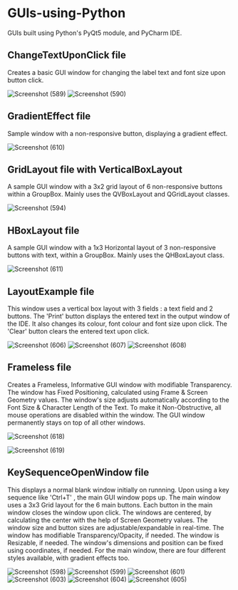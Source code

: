 # GUIs-using-Python
GUIs built using Python's PyQt5 module, and PyCharm IDE.

## ChangeTextUponClick file
Creates a basic GUI window for changing the label text and font size upon button click.

![Screenshot (589)](https://user-images.githubusercontent.com/47184341/105852891-0c2b4080-600b-11eb-80c5-0e8c22cec422.png)
![Screenshot (590)](https://user-images.githubusercontent.com/47184341/105852919-16e5d580-600b-11eb-8697-446f859cb25d.png)

## GradientEffect file
Sample window with a non-responsive button, displaying a gradient effect.

![Screenshot (610)](https://user-images.githubusercontent.com/47184341/105852960-26651e80-600b-11eb-9a36-3f3bd7924598.png)

## GridLayout file with VerticalBoxLayout 
A sample GUI window with a 3x2 grid layout of 6 non-responsive buttons within a GroupBox.
Mainly uses the QVBoxLayout and QGridLayout classes.

![Screenshot (594)](https://user-images.githubusercontent.com/47184341/105852997-31b84a00-600b-11eb-8028-c29e91f60975.png)

## HBoxLayout file
A sample GUI window with a 1x3 Horizontal layout of 3 non-responsive buttons with text, within a GroupBox.
Mainly uses the QHBoxLayout class.

![Screenshot (611)](https://user-images.githubusercontent.com/47184341/105854418-e30baf80-600c-11eb-9deb-2370e693addd.png)

## LayoutExample file
This window uses a vertical box layout with 3 fields : a text field and 2 buttons.
The 'Print' button displays the entered text in the output window of the IDE. It also changes its colour, font colour and font size upon click.
The 'Clear' button clears the entered text upon click.

![Screenshot (606)](https://user-images.githubusercontent.com/47184341/105853092-53b1cc80-600b-11eb-92d9-15ad7a97220b.png)
![Screenshot (607)](https://user-images.githubusercontent.com/47184341/105853130-5b717100-600b-11eb-8b55-cb438bf8516c.png)
![Screenshot (608)](https://user-images.githubusercontent.com/47184341/105853161-63311580-600b-11eb-8050-af1fb9f796fd.png)

## Frameless file
Creates a Frameless, Informative GUI window with modifiable Transparency.
The window has Fixed Positioning, calculated using Frame & Screen Geometry values.
The window's size adjusts automatically according to the Font Size & Character Length of the Text.
To make it Non-Obstructive, all mouse operations are disabled within the window.
The GUI window permanently stays on top of all other windows.

![Screenshot (618)](https://user-images.githubusercontent.com/47184341/106104588-a6ed6180-6168-11eb-861e-7c1fde863b2e.png)

![Screenshot (619)](https://user-images.githubusercontent.com/47184341/106104650-bd93b880-6168-11eb-8778-19a5f56f0265.png)

## KeySequenceOpenWindow file
This displays a normal blank window initially on runnning.
Upon using a key sequence like 'Ctrl+T' , the main GUI window pops up.
The main window uses a 3x3 Grid layout for the 6 main buttons.
Each button in the main window closes the window upon click.
The windows are centered, by calculating the center with the help of Screen Geometry values.
The window size and button sizes are adjustable/expandable in real-time.
The window has modifiable Transparency/Opacity, if needed.
The window is Resizable, if needed.
The window's dimensions and position can be fixed using coordinates, if needed.
For the main window, there are four different styles available, with gradient effects too.

![Screenshot (598)](https://user-images.githubusercontent.com/47184341/105853330-9378b400-600b-11eb-80fd-fa69604f7ae7.png)
![Screenshot (599)](https://user-images.githubusercontent.com/47184341/105853338-94a9e100-600b-11eb-9214-e7c57943a0c9.png)
![Screenshot (601)](https://user-images.githubusercontent.com/47184341/105853349-970c3b00-600b-11eb-8c0f-391092c0b759.png)
![Screenshot (603)](https://user-images.githubusercontent.com/47184341/105853356-996e9500-600b-11eb-8947-d65676633ab8.png)
![Screenshot (604)](https://user-images.githubusercontent.com/47184341/105853358-9bd0ef00-600b-11eb-814d-083fcedaa391.png)
![Screenshot (605)](https://user-images.githubusercontent.com/47184341/105853362-9d9ab280-600b-11eb-92e3-2d062251ba02.png)
